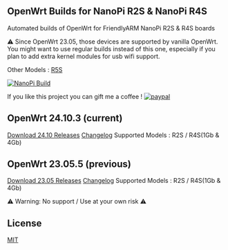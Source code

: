 ## OpenWrt Builds for NanoPi R2S & NanoPi R4S
Automated builds of OpenWrt for FriendlyARM NanoPi R2S & R4S boards
 
⚠️ Since OpenWrt 23.05, those devices are supported by vanilla OpenWrt. You might want to use regular builds instead of this one, especially if you plan to add extra kernel modules for usb wifi support.

Other Models : [R5S](https://github.com/anaelorlinski/OpenWrt-NanoPi-R5S-Builds/)

[![NanoPi Build](https://github.com/anaelorlinski/OpenWrt-NanoPi-R2S-R4S-Builds/actions/workflows/NanoPi-Build.yml/badge.svg)](https://github.com/anaelorlinski/OpenWrt-NanoPi-R2S-R4S-Builds/actions/workflows/NanoPi-Build.yml)

If you like this project you can gift me a coffee !
[![paypal](https://www.paypalobjects.com/en_US/i/btn/btn_donate_LG.gif)](https://www.paypal.com/donate/?business=8XQTGXAHEAKPY&no_recurring=0&currency_code=EUR)

## OpenWrt 24.10.3 (current)

[Download 24.10 Releases](https://github.com/anaelorlinski/OpenWrt-NanoPi-R2S-R4S-Builds/releases?q=OpenWrtAO-24.10&expanded=true) [Changelog](https://github.com/anaelorlinski/OpenWrt-NanoPi-R2S-R4S-Builds/blob/main/openwrt-24.10/release-info.md)
Supported Models : R2S / R4S(1Gb & 4Gb)

## OpenWrt 23.05.5 (previous)

[Download 23.05 Releases](https://github.com/anaelorlinski/OpenWrt-NanoPi-R2S-R4S-Builds/releases?q=OpenWrtAO-23.05&expanded=true) [Changelog](https://github.com/anaelorlinski/OpenWrt-NanoPi-R2S-R4S-Builds/blob/main/openwrt-23.05/release-info.md)
Supported Models : R2S / R4S(1Gb & 4Gb)

⚠ Warning: No support / Use at your own risk  ⚠ 

## License
[MIT](https://github.com/anaelorlinski/OpenWRT-Rockchip/blob/master/LICENSE)
